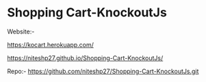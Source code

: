 # Shopping Cart-KnockoutJs

Website:-

https://kocart.herokuapp.com/

https://niteshp27.github.io/Shopping-Cart-KnockoutJs/

Repo:-
https://github.com/niteshp27/Shopping-Cart-KnockoutJs.git
